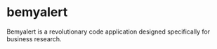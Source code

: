 # bemyalert
Bemyalert is a revolutionary code application designed specifically for business research.
